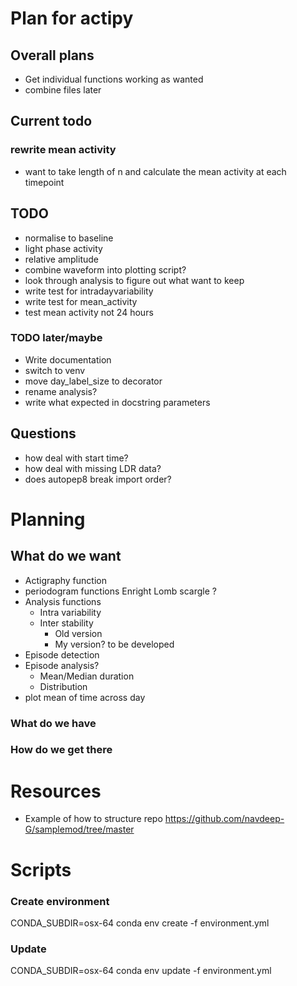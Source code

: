 # Plan for actipy

## Overall plans
- Get individual functions working as wanted
- combine files later 

## Current todo 

### rewrite mean activity 
- want to take length of n and calculate the mean activity at 
each timepoint 


## TODO
- normalise to baseline
- light phase activity
- relative amplitude 
- combine waveform into plotting script?
- look through analysis to figure out what want to keep
- write test for intradayvariability
- write test for mean_activity
- test mean activity not 24 hours 

### TODO later/maybe
- Write documentation
- switch to venv 
- move day_label_size to decorator 
- rename analysis? 
- write what expected in docstring parameters 

## Questions
- how deal with start time? 
- how deal with missing LDR data? 
- does autopep8 break import order?

# Planning 
## What do we want 

- Actigraphy function
- periodogram functions
    Enright
    Lomb scargle
    ?
- Analysis functions
    - Intra variability
    - Inter stability
        - Old version
        - My version? to be developed 
- Episode detection
- Episode analysis?
    - Mean/Median duration
    - Distribution
- plot mean of time across day


### What do we have
 



### How do we get there


# Resources 

- Example of how to structure repo 
https://github.com/navdeep-G/samplemod/tree/master 


# Scripts 
### Create environment
CONDA_SUBDIR=osx-64 conda env create -f environment.yml

### Update 
CONDA_SUBDIR=osx-64 conda env update -f environment.yml
